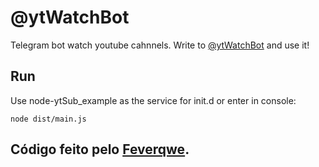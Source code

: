 @ytWatchBot
=======

Telegram bot watch youtube cahnnels.
Write to [@ytWatchBot](https://telegram.me/ytWatchBot) and use it!

Run
---
Use node-ytSub_example as the service for init.d or enter in console:

    node dist/main.js
    
## Código feito pelo [Feverqwe](https://github.com/Feverqwe/ytWatchBot).
